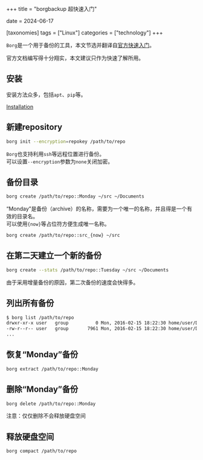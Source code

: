 +++
title = "borgbackup 超快速入门"

date = 2024-06-17

[taxonomies]
tags = ["Linux"]
categories = ["technology"]
+++

`Borg`是一个用于备份的工具，本文节选并翻译自[官方快速入门](https://borgbackup.readthedocs.io/en/stable/quickstart.html)。

官方文档编写得十分翔实，本文建议只作为快速了解所用。

## 安装

安装方法众多，包括`apt`、`pip`等。

[Installation](https://borgbackup.readthedocs.io/en/stable/installation.html)

## 新建repository

```bash
borg init --encryption=repokey /path/to/repo
```

`Borg`也支持利用`ssh`等远程位置进行备份。  
可以设置`--encryption`参数为`none`关闭加密。

## 备份目录

```bash
borg create /path/to/repo::Monday ~/src ~/Documents
```

“Monday”是备份（archive）的名称，需要为一个唯一的名称，并且得是一个有效的目录名。  
可以使用`{now}`等占位符方便生成唯一名称。

```bash
borg create /path/to/repo::src_{now} ~/src
```

## 在第二天建立一个新的备份

```bash
borg create --stats /path/to/repo::Tuesday ~/src ~/Documents
```

由于采用增量备份的原因，第二次备份的速度会快得多。

## 列出所有备份

```bash
$ borg list /path/to/repo
drwxr-xr-x user   group          0 Mon, 2016-02-15 18:22:30 home/user/Documents
-rw-r--r-- user   group       7961 Mon, 2016-02-15 18:22:30 home/user/Documents/Important.doc
...
```

## 恢复“Monday”备份

```bash
borg extract /path/to/repo::Monday
```

## 删除“Monday”备份

```bash
borg delete /path/to/repo::Monday
```

注意：仅仅删除不会释放硬盘空间

## 释放硬盘空间

```bash
borg compact /path/to/repo
```
